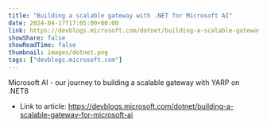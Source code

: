 ```yaml
---
title: "Building a scalable gateway with .NET for Microsoft AI"
date: 2024-04-17T17:05:00+00:00
link: https://devblogs.microsoft.com/dotnet/building-a-scalable-gateway-for-microsoft-ai
showShare: false
showReadTime: false
thumbnail: images/dotnet.png
tags: ["devblogs.microsoft.com"]
---
```

Microsoft AI - our journey to building a scalable gateway with YARP on .NET8

- Link to article: https://devblogs.microsoft.com/dotnet/building-a-scalable-gateway-for-microsoft-ai